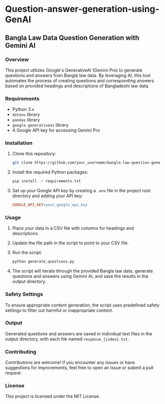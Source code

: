 # Question-answer-generation-using-GenAI

## Bangla Law Data Question Generation with Gemini AI

### Overview

This project utilizes Google's GenerativeAI (Gemini Pro) to generate questions and answers from Bangla law data. By leveraging AI, this tool automates the process of creating questions and corresponding answers based on provided headings and descriptions of Bangladeshi law data.

### Requirements

- Python 3.x
- `dotenv` library
- `pandas` library
- `google.generativeai` library
- A Google API key for accessing Gemini Pro

### Installation

1. Clone this repository:

    ```bash
    git clone https://github.com/your_username/bangla-law-question-generation.git
    ```

2. Install the required Python packages:

    ```bash
    pip install -r requirements.txt
    ```

3. Set up your Google API key by creating a `.env` file in the project root directory and adding your API key:

    ```makefile
    GOOGLE_API_KEY=your_google_api_key
    ```

### Usage

1. Place your data in a CSV file with columns for headings and descriptions.
2. Update the file path in the script to point to your CSV file.
3. Run the script:

    ```bash
    python generate_questions.py
    ```

4. The script will iterate through the provided Bangla law data, generate questions and answers using Gemini AI, and save the results in the output directory.

### Safety Settings

To ensure appropriate content generation, the script uses predefined safety settings to filter out harmful or inappropriate content.

### Output

Generated questions and answers are saved in individual text files in the output directory, with each file named `response_{index}.txt`.

### Contributing

Contributions are welcome! If you encounter any issues or have suggestions for improvements, feel free to open an issue or submit a pull request.

### License

This project is licensed under the MIT License.

